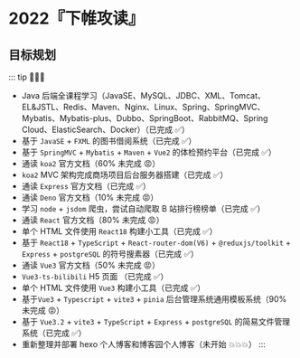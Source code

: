 # 2022『下帷攻读』<Badge text="2022"/>

## 目标规划

::: tip 💬💬💬

- Java 后端全课程学习（JavaSE、MySQL、JDBC、XML、Tomcat、EL&JSTL、Redis、Maven、Nginx、Linux、Spring、SpringMVC、Mybatis、Mybatis-plus、Dubbo、SpringBoot、RabbitMQ、Spring Cloud、ElasticSearch、Docker）（已完成 ✅）
- 基于 `JavaSE` + `FXML` 的图书借阅系统（已完成 ✅）
- 基于 `SpringMVC` + `Mybatis` + `Maven` + `Vue2` 的体检预约平台（已完成 ✅）
- 通读 `koa2` 官方文档（60% 未完成 😡）
- `koa2` MVC 架构完成商场项目后台服务器搭建（已完成 ✅）
- 通读 `Express` 官方文档（已完成 ✅）
- 通读 `Deno` 官方文档（10% 未完成 😡）
- 学习 `node` + `jsdom` 爬虫，尝试自动爬取 B 站排行榜榜单（已完成 ✅）
- 通读 `React` 官方文档（80% 未完成 😡）
- 单个 HTML 文件使用 `React18` 构建小工具（已完成 ✅）
- 基于 `React18` + `TypeScript` + `React-router-dom(V6)` + `@reduxjs/toolkit` + `Express` + `postgreSQL` 的符号搜素器（已完成 ✅）
- 通读 `Vue3` 官方文档（50% 未完成 😡）
- `Vue3-ts-bilibili` H5 页面 （已完成 ✅）
- 单个 HTML 文件使用 `Vue3` 构建小工具（已完成 ✅）
- 基于`Vue3` + `Typescript` + `vite3` + `pinia` 后台管理系统通用模板系统（90% 未完成 😡）
- 基于 `Vue3.2` + `vite3` + `TypeScript` + `Express` + `postgreSQL` 的简易文件管理系统（已完成 ✅）
- 重新整理并部署 hexo 个人博客和博客园个人博客（未开始 💥💥💥）
:::
